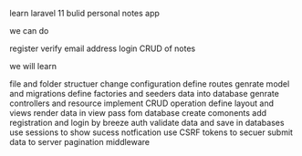 learn laravel 11 bulid personal notes app 

we can do 

register 
verify email address
login 
CRUD of notes

we will learn 

file and folder structuer 
change configuration 
define routes 
genrate model and migrations 
define factories and seeders data into database 
genrate controllers and resource 
implement CRUD operation 
define layout and views 
render data in view pass fom database 
create comonents 
add registration and login by breeze auth
validate data and save in databases
use sessions to show sucess notfication 
use CSRF tokens to secuer submit data to server 
pagination 
middleware